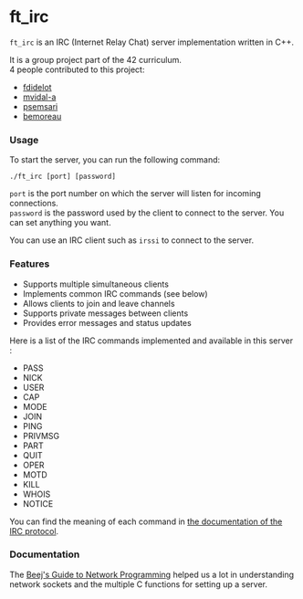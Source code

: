 # ft_irc

`ft_irc` is an IRC (Internet Relay Chat) server implementation written in C++.

It is a group project part of the 42 curriculum.  
4 people contributed to this project:
- [fdidelot](https://github.com/Fdidelot)
- [mvidal-a](https://github.com/masakiva)
- [psemsari](https://github.com/psemsari)
- [bemoreau](https://github.com/Benj0t)

### Usage

To start the server, you can run the following command:

```
./ft_irc [port] [password]
```

`port` is the port number on which the server will listen for incoming connections.  
`password` is the password used by the client to connect to the server. You can set anything you want.

You can use an IRC client such as `irssi` to connect to the server.

### Features

- Supports multiple simultaneous clients
- Implements common IRC commands (see below)
- Allows clients to join and leave channels
- Supports private messages between clients
- Provides error messages and status updates

Here is a list of the IRC commands implemented and available in this server :
- PASS
- NICK
- USER
- CAP
- MODE
- JOIN
- PING
- PRIVMSG
- PART
- QUIT
- OPER
- MOTD
- KILL
- WHOIS
- NOTICE

You can find the meaning of each command in [the documentation of the IRC protocol](https://www.rfc-editor.org/rfc/rfc2812).

### Documentation
The [Beej's Guide to Network Programming](https://beej.us/guide/bgnet/html/) helped us a lot in understanding network sockets and the multiple C functions for setting up a server.
